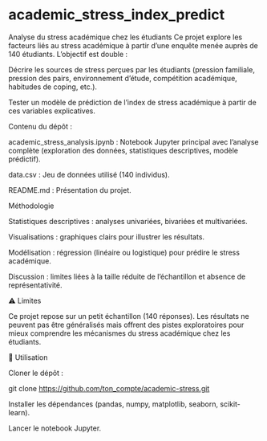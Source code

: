 # academic_stress_index_predict
Analyse du stress académique chez les étudiants  Ce projet explore les facteurs liés au stress académique à partir d’une enquête menée auprès de 140 étudiants.
L’objectif est double :

Décrire les sources de stress perçues par les étudiants (pression familiale, pression des pairs, environnement d’étude, compétition académique, habitudes de coping, etc.).

Tester un modèle de prédiction de l’index de stress académique à partir de ces variables explicatives.

Contenu du dépôt :

academic_stress_analysis.ipynb : Notebook Jupyter principal avec l’analyse complète (exploration des données, statistiques descriptives, modèle prédictif).

data.csv : Jeu de données utilisé (140 individus).

README.md : Présentation du projet.

Méthodologie

Statistiques descriptives : analyses univariées, bivariées et multivariées.

Visualisations : graphiques clairs pour illustrer les résultats.

Modélisation : régression (linéaire ou logistique) pour prédire le stress académique.

Discussion : limites liées à la taille réduite de l’échantillon et absence de représentativité.

⚠️ Limites

Ce projet repose sur un petit échantillon (140 réponses). Les résultats ne peuvent pas être généralisés mais offrent des pistes exploratoires pour mieux comprendre les mécanismes du stress académique chez les étudiants.

🚀 Utilisation

Cloner le dépôt :

git clone https://github.com/ton_compte/academic-stress.git

Installer les dépendances (pandas, numpy, matplotlib, seaborn, scikit-learn).

Lancer le notebook Jupyter.
